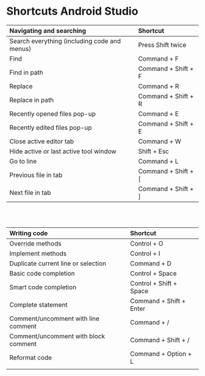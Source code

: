 # Shortcuts Android Studio

 
| Navigating and searching                     | Shortcut                       |            
| :------------------------------------------- |:------------------------------ | 
| Search everything (including code and menus) | Press Shift twice              |
| Find                                         | Command + F                    |
| Find in path                                 | Command + Shift + F            |
| Replace                                      | Command + R                    |
| Replace in path                              | Command + Shift + R            |
| Recently opened files pop-up                 | Command + E                    |
| Recently edited files pop-up                 | Command + Shift + E            |
| Close active editor tab                      | Command + W                    |
| Hide active or last active tool window       | Shift + Esc                    |	
| Go to line                                   | Command + L                    |
| Previous file in tab						   | Command + Shift + \[			|
| Next file in tab 							   | Command + Shift + \]			|

</br></br>

| Writing code                                 | Shortcut                       |            
| :------------------------------------------- |:------------------------------ | 
| Override methods	 	                       | Control + O                    |
| Implement methods	 	                       | Control + I                 	|
| Duplicate current line or selection	 	   | Command + D 					|
| Basic code completion	 	                   | Control + Space 				|
| Smart code completion                        | Control + Shift + Space 		|
| Complete statement                           | Command + Shift + Enter 		|
| Comment/uncomment with line comment	       | Command + / 					|
| Comment/uncomment with block comment	       | Command + Shift + / 			|
| Reformat code	 	                           | Command + Option + L 			|
|  |  | 
